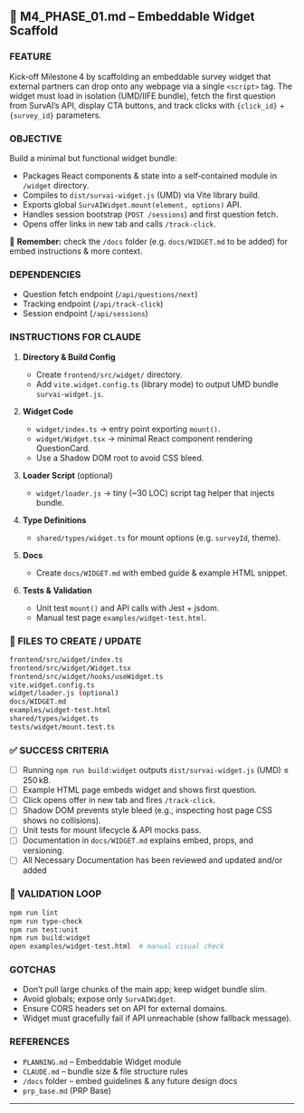 ## 🚀 M4\_PHASE\_01.md – Embeddable Widget Scaffold

### FEATURE

Kick‑off Milestone 4 by scaffolding an embeddable survey widget that external partners can drop onto any webpage via a single `<script>` tag.  The widget must load in isolation (UMD/IIFE bundle), fetch the first question from SurvAI’s API, display CTA buttons, and track clicks with `{click_id}` + `{survey_id}` parameters.

### OBJECTIVE

Build a minimal but functional widget bundle:

* Packages React components & state into a self‑contained module in `/widget` directory.
* Compiles to `dist/survai‑widget.js` (UMD) via Vite library build.
* Exports global `SurvAIWidget.mount(element, options)` API.
* Handles session bootstrap (`POST /sessions`) and first question fetch.
* Opens offer links in new tab and calls `/track-click`.

📖 **Remember:** check the `/docs` folder (e.g. `docs/WIDGET.md` to be added) for embed instructions & more context.

### DEPENDENCIES

* Question fetch endpoint (`/api/questions/next`)
* Tracking endpoint (`/api/track-click`)
* Session endpoint (`/api/sessions`)

### INSTRUCTIONS FOR CLAUDE

1. **Directory & Build Config**

   * Create `frontend/src/widget/` directory.
   * Add `vite.widget.config.ts` (library mode) to output UMD bundle `survai-widget.js`.
2. **Widget Code**

   * `widget/index.ts` → entry point exporting `mount()`.
   * `widget/Widget.tsx` → minimal React component rendering QuestionCard.
   * Use a Shadow DOM root to avoid CSS bleed.
3. **Loader Script** (optional)

   * `widget/loader.js` → tiny (\~30 LOC) script tag helper that injects bundle.
4. **Type Definitions**

   * `shared/types/widget.ts` for mount options (e.g. `surveyId`, theme).
5. **Docs**

   * Create `docs/WIDGET.md` with embed guide & example HTML snippet.
6. **Tests & Validation**

   * Unit test `mount()` and API calls with Jest + jsdom.
   * Manual test page `examples/widget-test.html`.

### 📁 FILES TO CREATE / UPDATE

```bash
frontend/src/widget/index.ts
frontend/src/widget/Widget.tsx
frontend/src/widget/hooks/useWidget.ts
vite.widget.config.ts
widget/loader.js (optional)
docs/WIDGET.md
examples/widget-test.html
shared/types/widget.ts
tests/widget/mount.test.ts
```

### ✅ SUCCESS CRITERIA

* [ ] Running `npm run build:widget` outputs `dist/survai-widget.js` (UMD) ≤ 250 kB.
* [ ] Example HTML page embeds widget and shows first question.
* [ ] Click opens offer in new tab and fires `/track-click`.
* [ ] Shadow DOM prevents style bleed (e.g., inspecting host page CSS shows no collisions).
* [ ] Unit tests for mount lifecycle & API mocks pass.
* [ ] Documentation in `docs/WIDGET.md` explains embed, props, and versioning.
* [ ] All Necessary Documentation has been reviewed and updated and/or added

### 🧪 VALIDATION LOOP

```bash
npm run lint
npm run type-check
npm run test:unit
npm run build:widget
open examples/widget-test.html  # manual visual check
```

### GOTCHAS

* Don’t pull large chunks of the main app; keep widget bundle slim.
* Avoid globals; expose only `SurvAIWidget`.
* Ensure CORS headers set on API for external domains.
* Widget must gracefully fail if API unreachable (show fallback message).

### REFERENCES

* `PLANNING.md` – Embeddable Widget module
* `CLAUDE.md` – bundle size & file structure rules
* `/docs` folder – embed guidelines & any future design docs
* `prp_base.md` (PRP Base)
---

